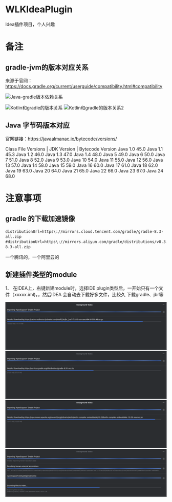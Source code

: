 # WLKIdeaPlugin
Idea插件项目，个人兴趣



# 备注
## gradle-jvm的版本对应关系
来源于官网：
https://docs.gradle.org/current/userguide/compatibility.html#compatibility


![Java-gradle版本依赖关系](https://wanglikang-github-io.oss-cn-hangzhou.aliyuncs.com/images/20240904/d61cdebb94a442cda977a5b5489d9817.png?x-oss-process=image/auto-orient,1/interlace,1/quality,q_50/format,jpg)


![Kotlin和gradle的版本关系](https://wanglikang-github-io.oss-cn-hangzhou.aliyuncs.com/images/20240904/ce7c28408ec94e1a8981c08f05aaa55b.png?x-oss-process=image/auto-orient,1/interlace,1/quality,q_50/format,jpg)
![Kotlin和gradle的版本关系2](https://wanglikang-github-io.oss-cn-hangzhou.aliyuncs.com/images/20240904/f7ef641555df403f8e81d7f4e3d26b3a.png?x-oss-process=image/auto-orient,1/interlace,1/quality,q_50/format,jpg)


## Java 字节码版本对应
官网链接：https://javaalmanac.io/bytecode/versions/

Class File Versions |  JDK Version | Bytecode Version
Java 1.0	45.0
Java 1.1	45.3
Java 1.2	46.0
Java 1.3	47.0
Java 1.4	48.0
Java 5	49.0
Java 6	50.0
Java 7	51.0
Java 8	52.0
Java 9	53.0
Java 10	54.0
Java 11	55.0
Java 12	56.0
Java 13	57.0
Java 14	58.0
Java 15	59.0
Java 16	60.0
Java 17	61.0
Java 18	62.0
Java 19	63.0
Java 20	64.0
Java 21	65.0
Java 22	66.0
Java 23	67.0
Java 24	68.0

# 注意事项
## gradle 的下载加速镜像
```
distributionUrl=https\://mirrors.cloud.tencent.com/gradle/gradle-8.3-all.zip
#distributionUrl=https\://mirrors.aliyun.com/gradle/distributions/v8.3.0/gradle-8.3-all.zip
```
一个腾讯的，一个阿里云的
## 新建插件类型的module
1、 在IDEA上，右键新建module时，选择IDE plugin类型后，一开始只有一个文件（xxxxx.iml)，，然后IDEA 会自动去下载好多文件，比较久
下载gradle、jbr等

![下载文件的截图](./notes/img.png)
![下载文件的截图](./notes/img_1.png)
![下载文件的截图](./notes/img_2.png)
![下载文件的截图](./notes/img_3.png)
